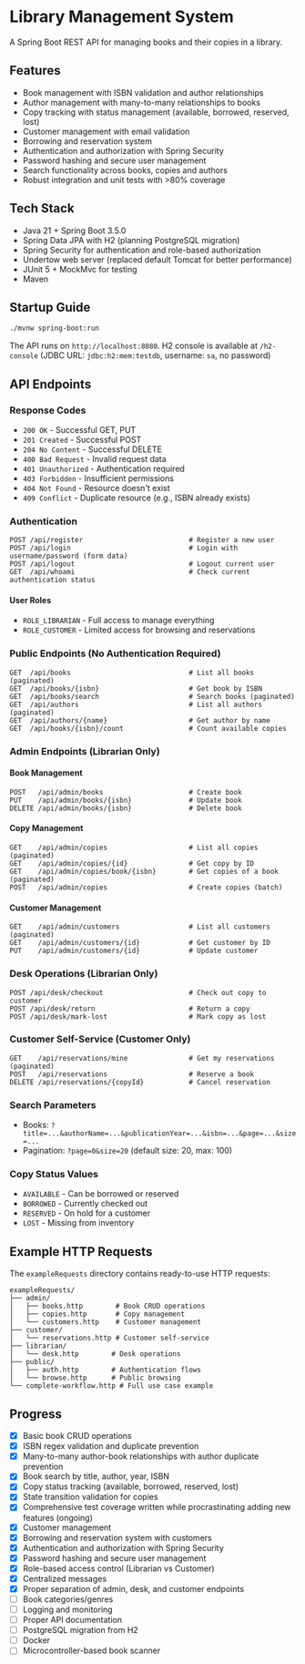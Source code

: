 # Library Management System

A Spring Boot REST API for managing books and their copies in a library.

## Features

- Book management with ISBN validation and author relationships
- Author management with many-to-many relationships to books
- Copy tracking with status management (available, borrowed, reserved, lost)
- Customer management with email validation
- Borrowing and reservation system
- Authentication and authorization with Spring Security
- Password hashing and secure user management
- Search functionality across books, copies and authors
- Robust integration and unit tests with >80% coverage

## Tech Stack

- Java 21 + Spring Boot 3.5.0
- Spring Data JPA with H2 (planning PostgreSQL migration)
- Spring Security for authentication and role-based authorization
- Undertow web server (replaced default Tomcat for better performance)
- JUnit 5 + MockMvc for testing
- Maven

## Startup Guide

```bash
./mvnw spring-boot:run
```

The API runs on `http://localhost:8080`. H2 console is available at `/h2-console` (JDBC URL: `jdbc:h2:mem:testdb`,
username: `sa`, no password)

## API Endpoints

### Response Codes

- `200 OK` - Successful GET, PUT
- `201 Created` - Successful POST
- `204 No Content` - Successful DELETE
- `400 Bad Request` - Invalid request data
- `401 Unauthorized` - Authentication required
- `403 Forbidden` - Insufficient permissions
- `404 Not Found` - Resource doesn't exist
- `409 Conflict` - Duplicate resource (e.g., ISBN already exists)

### Authentication

```http
POST /api/register                          # Register a new user
POST /api/login                             # Login with username/password (form data)
POST /api/logout                            # Logout current user
GET  /api/whoami                            # Check current authentication status
```

#### User Roles

- `ROLE_LIBRARIAN` - Full access to manage everything
- `ROLE_CUSTOMER` - Limited access for browsing and reservations

### Public Endpoints (No Authentication Required)

```http
GET  /api/books                             # List all books (paginated)
GET  /api/books/{isbn}                      # Get book by ISBN
GET  /api/books/search                      # Search books (paginated)
GET  /api/authors                           # List all authors (paginated)
GET  /api/authors/{name}                    # Get author by name
GET  /api/books/{isbn}/count                # Count available copies
```

### Admin Endpoints (Librarian Only)

#### Book Management

```http
POST   /api/admin/books                     # Create book
PUT    /api/admin/books/{isbn}              # Update book
DELETE /api/admin/books/{isbn}              # Delete book
```

#### Copy Management

```http
GET    /api/admin/copies                    # List all copies (paginated)
GET    /api/admin/copies/{id}               # Get copy by ID
GET    /api/admin/copies/book/{isbn}        # Get copies of a book (paginated)
POST   /api/admin/copies                    # Create copies (batch)
```

#### Customer Management

```http
GET    /api/admin/customers                 # List all customers (paginated)
GET    /api/admin/customers/{id}            # Get customer by ID
PUT    /api/admin/customers/{id}            # Update customer
```

### Desk Operations (Librarian Only)

```http
POST /api/desk/checkout                     # Check out copy to customer
POST /api/desk/return                       # Return a copy
POST /api/desk/mark-lost                    # Mark copy as lost
```

### Customer Self-Service (Customer Only)

```http
GET    /api/reservations/mine               # Get my reservations (paginated)
POST   /api/reservations                    # Reserve a book
DELETE /api/reservations/{copyId}           # Cancel reservation
```

### Search Parameters

- Books: `?title=...&authorName=...&publicationYear=...&isbn=...&page=...&size=...`
- Pagination: `?page=0&size=20` (default size: 20, max: 100)

### Copy Status Values

- `AVAILABLE` - Can be borrowed or reserved
- `BORROWED` - Currently checked out
- `RESERVED` - On hold for a customer
- `LOST` - Missing from inventory

## Example HTTP Requests

The `exampleRequests` directory contains ready-to-use HTTP requests:

```
exampleRequests/
├── admin/
│   ├── books.http        # Book CRUD operations
│   ├── copies.http       # Copy management
│   └── customers.http    # Customer management
├── customer/
│   └── reservations.http # Customer self-service
├── librarian/
│   └── desk.http        # Desk operations
├── public/
│   ├── auth.http        # Authentication flows
│   └── browse.http      # Public browsing
└── complete-workflow.http # Full use case example
```

## Progress

- [x] Basic book CRUD operations
- [x] ISBN regex validation and duplicate prevention
- [x] Many-to-many author-book relationships with author duplicate prevention
- [x] Book search by title, author, year, ISBN
- [x] Copy status tracking (available, borrowed, reserved, lost)
- [x] State transition validation for copies
- [x] Comprehensive test coverage written while procrastinating adding new features (ongoing)
- [x] Customer management
- [x] Borrowing and reservation system with customers
- [x] Authentication and authorization with Spring Security
- [x] Password hashing and secure user management
- [x] Role-based access control (Librarian vs Customer)
- [x] Centralized messages
- [x] Proper separation of admin, desk, and customer endpoints
- [ ] Book categories/genres
- [ ] Logging and monitoring
- [ ] Proper API documentation
- [ ] PostgreSQL migration from H2
- [ ] Docker
- [ ] Microcontroller-based book scanner